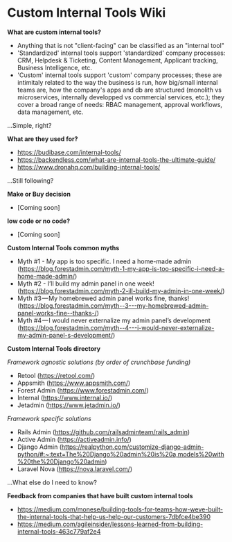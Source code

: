# Custom Internal Tools Wiki

**What are custom internal tools?**
- Anything that is not "client-facing" can be classified as an "internal tool"
- 'Standardized' internal tools support 'standardized' company processes: CRM, Helpdesk & Ticketing, Content Management, Applicant tracking, Business Intelligence, etc.
- 'Custom' internal tools support 'custom' company processes; these are intimitaly related to the way the business is run, how big/small internal teams are, how the company's apps and db are structured (monolith vs microservices, internally developped vs commercial services, etc.); they cover a broad range of needs: RBAC management, approval workflows, data management, etc.

...Simple, right?


**What are they used for?**
- https://budibase.com/internal-tools/
- https://backendless.com/what-are-internal-tools-the-ultimate-guide/
- https://www.dronahq.com/building-internal-tools/

...Still following?


**Make or Buy decision**
- [Coming soon]


**low code or no code?**
- [Coming soon]


**Custom Internal Tools common myths**
- Myth #1 - My app is too specific. I need a home-made admin (https://blog.forestadmin.com/myth-1-my-app-is-too-specific-i-need-a-home-made-admin/)
- Myth #2 - I’ll build my admin panel in one week! (https://blog.forestadmin.com/myth-2-ill-build-my-admin-in-one-week/)
- Myth #3 — My homebrewed admin panel works fine, thanks! (https://blog.forestadmin.com/myth--3---my-homebrewed-admin-panel-works-fine--thanks-/)
- Myth #4 — I would never externalize my admin panel’s development (https://blog.forestadmin.com/myth--4---i-would-never-externalize-my-admin-panel-s-development/)


**Custom Internal Tools directory**

_Framework agnostic solutions (by order of crunchbase funding)_
- Retool (https://retool.com/)
- Appsmith (https://www.appsmith.com/)
- Forest Admin (https://www.forestadmin.com/)
- Internal (https://www.internal.io/)
- Jetadmin (https://www.jetadmin.io/)

_Framework specific solutions_
- Rails Admin (https://github.com/railsadminteam/rails_admin)
- Active Admin (https://activeadmin.info/)
- Django Admin (https://realpython.com/customize-django-admin-python/#:~:text=The%20Django%20admin%20is%20a,models%20with%20the%20Django%20admin)
- Laravel Nova (https://nova.laravel.com/)

...What else do I need to know?


**Feedback from companies that have built custom internal tools**
- https://medium.com/monese/building-tools-for-teams-how-weve-built-the-internal-tools-that-help-us-help-our-customers-7dbfce4be390
- https://medium.com/agileinsider/lessons-learned-from-building-internal-tools-463c779af2e4
